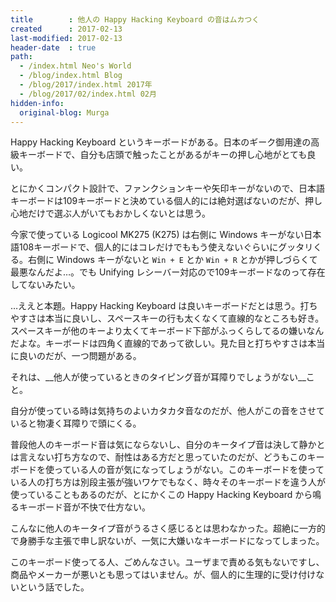 ```yaml
---
title        : 他人の Happy Hacking Keyboard の音はムカつく
created      : 2017-02-13
last-modified: 2017-02-13
header-date  : true
path:
  - /index.html Neo's World
  - /blog/index.html Blog
  - /blog/2017/index.html 2017年
  - /blog/2017/02/index.html 02月
hidden-info:
  original-blog: Murga
---
```


Happy Hacking Keyboard というキーボードがある。日本のギーク御用達の高級キーボードで、自分も店頭で触ったことがあるがキーの押し心地がとても良い。

とにかくコンパクト設計で、ファンクションキーや矢印キーがないので、日本語キーボードは109キーボードと決めている個人的には絶対選ばないのだが、押し心地だけで選ぶ人がいてもおかしくないとは思う。

今家で使っている Logicool MK275 (K275) は右側に Windows キーがない日本語108キーボードで、個人的にはコレだけでももう使えないぐらいにグッタリくる。右側に Windows キーがないと `Win + E` とか `Win + R` とかが押しづらくて最悪なんだよ…。でも Unifying レシーバー対応ので109キーボードなのって存在してないみたい。

…ええと本題。Happy Hacking Keyboard は良いキーボードだとは思う。打ちやすさは本当に良いし、スペースキーの行も太くなくて直線的なところも好き。スペースキーが他のキーより太くてキーボード下部がふっくらしてるの嫌いなんだよな。キーボードは四角く直線的であって欲しい。見た目と打ちやすさは本当に良いのだが、一つ問題がある。

それは、__他人が使っているときのタイピング音が耳障りでしょうがない__こと。

自分が使っている時は気持ちのよいカタカタ音なのだが、他人がこの音をさせていると物凄く耳障りで頭にくる。

普段他人のキーボード音は気にならないし、自分のキータイプ音は決して静かとは言えない打ち方なので、耐性はある方だと思っていたのだが、どうもこのキーボードを使っている人の音が気になってしょうがない。このキーボードを使っている人の打ち方は別段主張が強いワケでもなく、時々そのキーボードを違う人が使っていることもあるのだが、とにかくこの Happy Hacking Keyboard から鳴るキーボード音が不快で仕方ない。

こんなに他人のキータイプ音がうるさく感じるとは思わなかった。超絶に一方的で身勝手な主張で申し訳ないが、一気に大嫌いなキーボードになってしまった。

このキーボード使ってる人、ごめんなさい。ユーザまで責める気もないですし、商品やメーカーが悪いとも思ってはいません。が、個人的に生理的に受け付けないという話でした。
